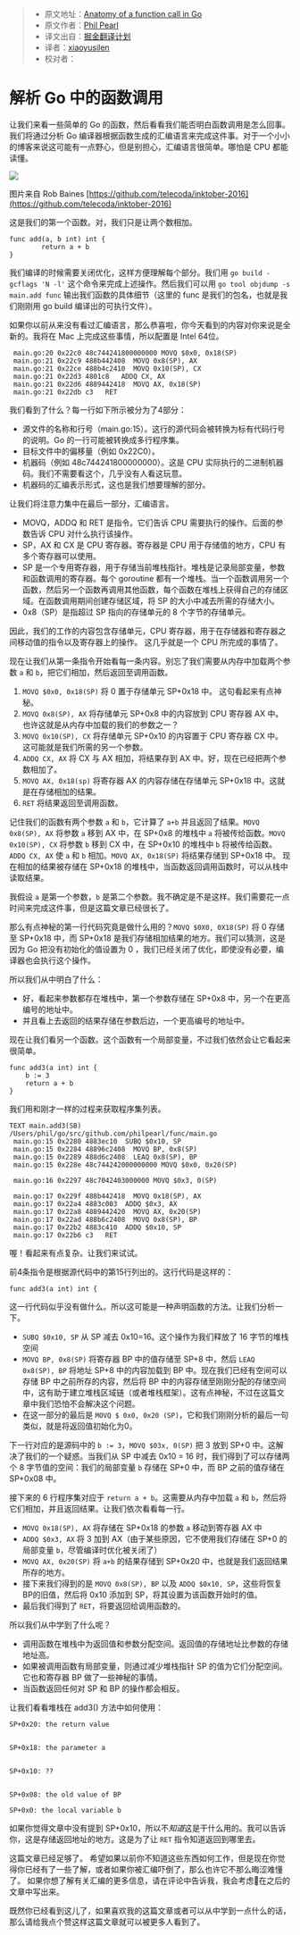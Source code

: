 > * 原文地址：[Anatomy of a function call in Go](https://syslog.ravelin.com/anatomy-of-a-function-call-in-go-f6fc81b80ecc#.povigaliw)
> * 原文作者：[Phil Pearl](https://syslog.ravelin.com/@philpearl?source=post_header_lockup)
> * 译文出自：[掘金翻译计划](https://github.com/xitu/gold-miner)
> * 译者：[xiaoyusilen](http://xiaoyu.world)
> * 校对者：

# 解析 Go 中的函数调用 #

让我们来看一些简单的 Go 的函数，然后看看我们能否明白函数调用是怎么回事。我们将通过分析 Go 编译器根据函数生成的汇编语言来完成这件事。对于一个小小的博客来说这可能有一点野心，但是别担心，汇编语言很简单。哪怕是 CPU 都能读懂。

<img class="progressiveMedia-noscript js-progressiveMedia-inner" src="https://cdn-images-1.medium.com/max/800/1*CKK4XrLm3ylzsQzNbOaroQ.png">

图片来自 Rob Baines [https://github.com/telecoda/inktober-2016](https://github.com/telecoda/inktober-2016)

这是我们的第一个函数。对，我们只是让两个数相加。

```
func add(a, b int) int {
        return a + b
}
```

我们编译的时候需要关闭优化，这样方便理解每个部分。我们用 `go build -gcflags 'N -l'` 这个命令来完成上述操作。然后我们可以用 `go tool objdump -s main.add func` 输出我们函数的具体细节（这里的 func 是我们的包名，也就是我们刚刚用 go build 编译出的可执行文件）。

如果你以前从来没有看过汇编语言，那么恭喜啦，你今天看到的内容对你来说是全新的。我将在 Mac 上完成这些事情，所以配置是 Intel 64位。

```
 main.go:20 0x22c0 48c744241800000000 MOVQ $0x0, 0x18(SP)
 main.go:21 0x22c9 488b442408  MOVQ 0x8(SP), AX
 main.go:21 0x22ce 488b4c2410  MOVQ 0x10(SP), CX
 main.go:21 0x22d3 4801c8   ADDQ CX, AX
 main.go:21 0x22d6 4889442418  MOVQ AX, 0x18(SP)
 main.go:21 0x22db c3   RET
```

我们看到了什么？每一行如下所示被分为了4部分：

- 源文件的名称和行号（main.go:15）。这行的源代码会被转换为标有代码行号的说明。Go 的一行可能被转换成多行程序集。
- 目标文件中的偏移量（例如 0x22C0）。
- 机器码（例如 48c744241800000000）。这是 CPU 实际执行的二进制机器码。我们不需要看这个，几乎没有人看这玩意。
- 机器码的汇编表示形式，这也是我们想要理解的部分。

让我们将注意力集中在最后一部分，汇编语言。

- MOVQ，ADDQ 和 RET 是指令。它们告诉 CPU 需要执行的操作。后面的参数告诉 CPU 对什么执行该操作。
- SP，AX 和 CX 是 CPU 寄存器。寄存器是 CPU 用于存储值的地方，CPU 有多个寄存器可以使用。
- SP 是一个专用寄存器，用于存储当前堆栈指针。堆栈是记录局部变量，参数和函数调用的寄存器。每个 goroutine 都有一个堆栈。当一个函数调用另一个函数，然后另一个函数再调用其他函数，每个函数在堆栈上获得自己的存储区域。在函数调用期间创建存储区域，将 SP 的大小中减去所需的存储大小。
- 0x8（SP）是指超过 SP 指向的存储单元的 8 个字节的存储单元。

因此，我们的工作的内容包含存储单元，CPU 寄存器，用于在存储器和寄存器之间移动值的指令以及寄存器上的操作。 这几乎就是一个 CPU 所完成的事情了。

现在让我们从第一条指令开始看每一条内容。别忘了我们需要从内存中加载两个参数 `a` 和 `b`，把它们相加，然后返回至调用函数。

1. `MOVQ $0x0, 0x18(SP)` 将 0 置于存储单元 SP+0x18 中。 这句看起来有点神秘。
2. `MOVQ 0x8(SP), AX` 将存储单元 SP+0x8 中的内容放到 CPU 寄存器 AX 中。也许这就是从内存中加载的我们的参数之一？
3. `MOVQ 0x10(SP), CX` 将存储单元 SP+0x10 的内容置于 CPU 寄存器 CX 中。 这可能就是我们所需的另一个参数。
4. `ADDQ CX, AX` 将 CX 与 AX 相加，将结果存到 AX 中。好，现在已经把两个参数相加了。
5. `MOVQ AX, 0x18(sp)` 将寄存器 AX 的内容存储在存储单元 SP+0x18 中。这就是在存储相加的结果。
6. `RET` 将结果返回至调用函数。

记住我们的函数有两个参数 `a` 和 `b`，它计算了 `a+b` 并且返回了结果。`MOVQ 0x8(SP), AX` 将参数 `a` 移到 AX 中，在 SP+0x8 的堆栈中 `a` 将被传给函数。`MOVQ 0x10(SP), CX` 将参数 `b` 移到 CX 中，在 SP+0x10 的堆栈中 `b` 将被传给函数。`ADDQ CX, AX` 使 `a` 和 `b` 相加。`MOVQ AX, 0x18(SP)` 将结果存储到 SP+0x18 中。 现在相加的结果被存储在 SP+0x18 的堆栈中，当函数返回调用函数时，可以从栈中读取结果。

我假设 `a` 是第一个参数，`b` 是第二个参数。我不确定是不是这样。我们需要花一点时间来完成这件事，但是这篇文章已经很长了。

那么有点神秘的第一行代码究竟是做什么用的？`MOVQ $0X0, 0X18(SP)` 将 0 存储至 SP+0x18 中，而 SP+0x18 是我们存储相加结果的地方。我们可以猜测，这是因为 Go 把没有初始化的值设置为 0 ，我们已经关闭了优化，即使没有必要，编译器也会执行这个操作。

所以我们从中明白了什么：

- 好，看起来参数都存在堆栈中，第一个参数存储在 SP+0x8 中，另一个在更高编号的地址中。
- 并且看上去返回的结果存储在参数后边，一个更高编号的地址中。

现在让我们看另一个函数。这个函数有一个局部变量，不过我们依然会让它看起来很简单。

```
func add3(a int) int {
    b := 3
    return a + b
}
```

我们用和刚才一样的过程来获取程序集列表。

```
TEXT main.add3(SB) 
/Users/phil/go/src/github.com/philpearl/func/main.go
 main.go:15 0x2280 4883ec10  SUBQ $0x10, SP
 main.go:15 0x2284 48896c2408  MOVQ BP, 0x8(SP)
 main.go:15 0x2289 488d6c2408  LEAQ 0x8(SP), BP
 main.go:15 0x228e 48c744242000000000 MOVQ $0x0, 0x20(SP)
 
 main.go:16 0x2297 48c7042403000000 MOVQ $0x3, 0(SP)
 
 main.go:17 0x229f 488b442418  MOVQ 0x18(SP), AX
 main.go:17 0x22a4 4883c003  ADDQ $0x3, AX
 main.go:17 0x22a8 4889442420  MOVQ AX, 0x20(SP)
 main.go:17 0x22ad 488b6c2408  MOVQ 0x8(SP), BP
 main.go:17 0x22b2 4883c410  ADDQ $0x10, SP
 main.go:17 0x22b6 c3   RET
```

喔！看起来有点复杂。让我们来试试。

前4条指令是根据源代码中的第15行列出的。这行代码是这样的：

```
func add3(a int) int {
```

这一行代码似乎没有做什么。所以这可能是一种声明函数的方法。让我们分析一下。

- `SUBQ $0x10, SP` 从 SP 减去 0x10=16。这个操作为我们释放了 16 字节的堆栈空间
- `MOVQ BP, 0x8(SP)` 将寄存器 BP 中的值存储至 SP+8 中，然后 `LEAQ 0x8(SP), BP` 将地址 SP+8 中的内容加载到 BP 中。现在我们已经有空间可以存储 BP 中之前所存的内容，然后将 BP 中的内容存储至刚刚分配的存储空间中，这有助于建立堆栈区域链（或者堆栈框架）。这有点神秘，不过在这篇文章中我们恐怕不会解决这个问题。
- 在这一部分的最后是 `MOVQ $ 0x0, 0x20 (SP)`，它和我们刚刚分析的最后一句类似，就是将返回值初始化为0。

下一行对应的是源码中的 `b := 3`，`MOVQ $03x, 0(SP)` 把 3 放到 SP+0 中。这解决了我们的一个疑惑。当我们从 SP 中减去 0x10 = 16 时，我们得到了可以存储两个 8 字节值的空间：我们的局部变量 `b` 存储在 SP+0 中，而 BP 之前的值存储在 SP+0x08 中。

接下来的 6 行程序集对应于 `return a + b`。这需要从内存中加载 `a` 和 `b`，然后将它们相加，并且返回结果。让我们依次看看每一行。

- `MOVQ 0x18(SP), AX` 将存储在 SP+0x18 的参数 `a` 移动到寄存器 AX 中
- `ADDQ $0x3, AX` 将 3 加到 AX（由于某些原因，它不使用我们存储在 SP+0 的局部变量 `b`，尽管编译时优化被关闭了）
- `MOVQ AX, 0x20(SP)` 将 `a+b` 的结果存储到 SP+0x20 中，也就是我们返回结果所存的地方。
- 接下来我们得到的是 `MOVQ 0x8(SP), BP` 以及 `ADDQ $0x10, SP`，这些将恢复BP的旧值，然后将 0x10 添加到 SP，将其设置为该函数开始时的值。
- 最后我们得到了 `RET`，将要返回给调用函数的。

所以我们从中学到了什么呢？

- 调用函数在堆栈中为返回值和参数分配空间。返回值的存储地址比参数的存储地址高。
- 如果被调用函数有局部变量，则通过减少堆栈指针 SP 的值为它们分配空间。它也和寄存器 BP 做了一些神秘的事情。
- 当函数返回任何对 SP 和 BP 的操作都会相反。

让我们看看堆栈在 add3() 方法中如何使用：

```
SP+0x20: the return value


SP+0x18: the parameter a


SP+0x10: ??


SP+0x08: the old value of BP

SP+0x0: the local variable b
```

如果你觉得文章中没有提到 SP+0x10，所以不*知道*这是干什么用的。我可以告诉你，这是存储返回地址的地方。这是为了让 `RET` 指令知道返回到哪里去。

这篇文章已经足够了。 希望如果以前你不知道这些东西如何工作，但是现在你觉得你已经有了一些了解，或者如果你被汇编吓倒了，那么也许它不那么晦涩难懂了。 如果你想了解有关汇编的更多信息，请在评论中告诉我，我会考虑在之后的文章中写出来。

既然你已经看到这儿了，如果喜欢我的这篇文章或者可以从中学到一点什么的话，那么请给我点个赞这样这篇文章就可以被更多人看到了。